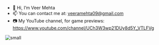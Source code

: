 - 👋 Hi, I’m Veer Mehta
- 📫 You can contact me at: veeramehta09@gmail.com
- 📷 My YouTube channel, for game previews: https://www.youtube.com/channel/UCh3W3wp21DUy8d5Y_VTLFVg

![small](https://github.com/codesbyveer09/codesbyveer09/assets/57525741/35a8980e-828c-4892-93ec-b22d5e4cec94)
